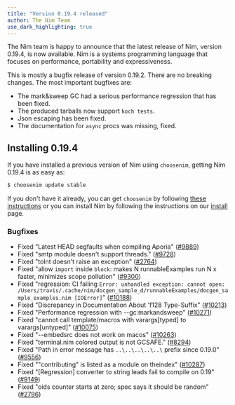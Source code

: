 ```yaml
---
title: "Version 0.19.4 released"
author: The Nim Team
use_dark_highlighting: true
---
```


The Nim team is happy to announce that the latest release of Nim,
version 0.19.4, is now available. Nim is a systems programming language that
focuses on performance, portability and expressiveness.

This is mostly a bugfix release of version 0.19.2.
There are no breaking changes.
The most important bugfixes are:

- The mark&sweep GC had a serious performance regression that has been fixed.
- The produced tarballs now support `koch tests`.
- Json escaping has been fixed.
- The documentation for `async` procs was missing, fixed.


## Installing 0.19.4

If you have installed a previous version of Nim using ``choosenim``,
getting Nim 0.19.4 is as easy as:

```bash
$ choosenim update stable
```

If you don't have it already, you can get ``choosenim`` by following
[these instructions](https://github.com/dom96/choosenim) or you can install
Nim by following the instructions on our
[install](https://nim-lang.org/install.html) page.


### Bugfixes

- Fixed "Latest HEAD segfaults when compiling Aporia"
  ([#9889](https://github.com/nim-lang/Nim/issues/9889))
- Fixed "smtp module doesn't support threads."
  ([#9728](https://github.com/nim-lang/Nim/issues/9728))
- Fixed "toInt doesn't raise an exception"
  ([#2764](https://github.com/nim-lang/Nim/issues/2764))
- Fixed "allow `import` inside `block`: makes N runnableExamples run N x faster, minimizes scope pollution"
  ([#9300](https://github.com/nim-lang/Nim/issues/9300))
- Fixed "regression: CI failing `Error: unhandled exception: cannot open: /Users/travis/.cache/nim/docgen_sample_d/runnableExamples/docgen_sample_examples.nim [IOError]`"
  ([#10188](https://github.com/nim-lang/Nim/issues/10188))
- Fixed "Discrepancy in Documentation About 'f128 Type-Suffix"
  ([#10213](https://github.com/nim-lang/Nim/issues/10213))
- Fixed "Performance regression with --gc:markandsweep"
  ([#10271](https://github.com/nim-lang/Nim/issues/10271))
- Fixed "cannot call template/macros with varargs[typed] to varargs[untyped]"
  ([#10075](https://github.com/nim-lang/Nim/issues/10075))
- Fixed "--embedsrc does not work on macos"
  ([#10263](https://github.com/nim-lang/Nim/issues/10263))
- Fixed "terminal.nim colored output is not GCSAFE."
  ([#8294](https://github.com/nim-lang/Nim/issues/8294))
- Fixed "Path in error message has `..\..\..\..\..\`  prefix since 0.19.0"
  ([#9556](https://github.com/nim-lang/Nim/issues/9556))
- Fixed ""contributing" is listed as a module on theindex"
  ([#10287](https://github.com/nim-lang/Nim/issues/10287))
- Fixed "[Regression] converter to string leads fail to compile  on 0.19"
  ([#9149](https://github.com/nim-lang/Nim/issues/9149))
- Fixed "oids counter starts at zero; spec says it should be random"
  ([#2796](https://github.com/nim-lang/Nim/issues/2796))